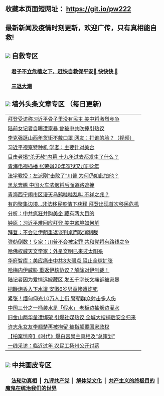 ## 收藏本页面短网址： https://git.io/pw222
## 最新新闻及疫情时刻更新，欢迎广传，只有真相能自救! 

## <img src="https://img.icons8.com/cute-clipart/2x/circled-right.png">  自救专区

 ### &nbsp;&nbsp;&nbsp;&nbsp; [君子不立危樯之下，赶快自救保平安🍎 快快快 📩](https://github.com/pwgy/td/blob/master/README.md)
 
 ### &nbsp;&nbsp;&nbsp;&nbsp; [三退大潮](https://is.gd/fCPoKo) 
 
## <img src="https://img.icons8.com/cute-clipart/2x/circled-right.png"> 墙外头条文章专区 （每日更新)

<Table>
<tr><td colspan="2" align="left"><a href="https://uynaftvo.xhuyd.press/?name=c1304132&key=encdeuyadochlaxz&from=pw2">拜登受访称习近平骨子里没有民主 美中将激烈竞争</a></td></tr>
<tr><td colspan="2" align="left"><a href="https://uynaftvo.xhuyd.press/?name=c1304073&key=encdeuyadochlaxz&from=pw2">陆前女记者自曝遭家暴 曾被中共吹捧引热议</a></td></tr>
<tr><td colspan="2" align="left"><a href="https://uynaftvo.xhuyd.press/?name=c1304147&key=encdeuyadochlaxz&from=pw2">李克强逛山西年货街不戴口罩  网友：打谁的脸？（视频）</a></td></tr>
<tr><td colspan="2" align="left"><a href="https://uynaftvo.xhuyd.press/?name=c1304138&key=encdeuyadochlaxz&from=pw2">习近平视察特种机 学者：主要针对美台</a></td></tr>
<tr><td colspan="2" align="left"><a href="https://uynaftvo.xhuyd.press/?name=c1304110&key=encdeuyadochlaxz&from=pw2">目击者揭“杀无赦”内幕 十九年过去都发生了什么？</a></td></tr>
<tr><td colspan="2" align="left"><a href="https://uynaftvo.xhuyd.press/?name=c1304144&key=encdeuyadochlaxz&from=pw2">青海电视插播 张荣娟20年冤狱又加刑2年</a></td></tr>
<tr><td colspan="2" align="left"><a href="https://uynaftvo.xhuyd.press/?name=c1304129&key=encdeuyadochlaxz&from=pw2">法学教授：左派刚“击败了”川普 为何仍如此怕他？</a></td></tr>
<tr><td colspan="2" align="left"><a href="https://uynaftvo.xhuyd.press/?name=c1304119&key=encdeuyadochlaxz&from=pw2">黑龙奔腾 中国火车浓烟将后面道路遮掩</a></td></tr>
<tr><td colspan="2" align="left"><a href="https://uynaftvo.xhuyd.press/?name=c1304149&key=encdeuyadochlaxz&from=pw2">青海西宁闹市区漫天乌鸦哇哇乱叫 不祥之兆？</a></td></tr>
<tr><td colspan="2" align="left"><a href="https://uynaftvo.xhuyd.press/?name=c1304146&key=encdeuyadochlaxz&from=pw2">有的聚集边境…非法移民疫情下获释 拜登出现首次移民危机</a></td></tr>
<tr><td colspan="2" align="left"><a href="https://uynaftvo.xhuyd.press/?name=c1304134&key=encdeuyadochlaxz&from=pw2">分析：中共疯狂并购美企 藏有两大目的</a></td></tr>
<tr><td colspan="2" align="left"><a href="https://uynaftvo.xhuyd.press/?name=c1304099&key=encdeuyadochlaxz&from=pw2">钟原：习近平难回应拜登 美中窘境如何解</a></td></tr>
<tr><td colspan="2" align="left"><a href="https://uynaftvo.xhuyd.press/?name=c1304143&key=encdeuyadochlaxz&from=pw2">拜登：不会让伊朗重返谈判桌而取消制裁</a></td></tr>
<tr><td colspan="2" align="left"><a href="https://uynaftvo.xhuyd.press/?name=c1304095&key=encdeuyadochlaxz&from=pw2">弹劾倒数！专家：川普不会被定罪 共和党将有路线之争</a></td></tr>
<tr><td colspan="2" align="left"><a href="https://uynaftvo.xhuyd.press/?name=c1304096&key=encdeuyadochlaxz&from=pw2">哈佛权威天文学家：外星文明已来过太阳系</a></td></tr>
<tr><td colspan="2" align="left"><a href="https://uynaftvo.xhuyd.press/?name=c1304097&key=encdeuyadochlaxz&from=pw2">华府智库：美应痛击中共3大弱点 阻止全球扩张</a></td></tr>
<tr><td colspan="2" align="left"><a href="https://uynaftvo.xhuyd.press/?name=c1304135&key=encdeuyadochlaxz&from=pw2">哈梅内伊威胁 重返伊核协议？解除对伊制裁！</a></td></tr>
<tr><td colspan="2" align="left"><a href="https://uynaftvo.xhuyd.press/?name=c1304117&key=encdeuyadochlaxz&from=pw2">陆记者因为爱情远嫁藏区 发五千字长文痛诉被家暴</a></td></tr>
<tr><td colspan="2" align="left"><a href="https://uynaftvo.xhuyd.press/?name=c1304094&key=encdeuyadochlaxz&from=pw2">把鞭炮丢入下水道 安徽6岁男童惨遭炸死</a></td></tr>
<tr><td colspan="2" align="left"><a href="https://uynaftvo.xhuyd.press/?name=c1304092&key=encdeuyadochlaxz&from=pw2">紧张！缅甸仰光10万人上街 警朝群众射击多人伤</a></td></tr>
<tr><td colspan="2" align="left"><a href="https://uynaftvo.xhuyd.press/?name=c1304090&key=encdeuyadochlaxz&from=pw2">中国三分之一桶装水是「假水」 老板边抽烟边灌水</a></td></tr>
<tr><td colspan="2" align="left"><a href="https://uynaftvo.xhuyd.press/?name=c1304133&key=encdeuyadochlaxz&from=pw2">旧金山两华童遭绑架 引爆社媒热议 全城大搜捕后安全归来</a></td></tr>
<tr><td colspan="2" align="left"><a href="https://uynaftvo.xhuyd.press/?name=c1304118&key=encdeuyadochlaxz&from=pw2">许志永女友李翘楚再被拘留 被指颠覆国家政权</a></td></tr>
<tr><td colspan="2" align="left"><a href="https://uynaftvo.xhuyd.press/?name=c1304101&key=encdeuyadochlaxz&from=pw2">【拍案惊奇】《时代》爆白宫易主真相及“总策划”</a></td></tr>
<tr><td colspan="2" align="left"><a href="https://xcvkmzvnt.azureedge.net/?name=c1304101&key=elmfdthqungpiwus&from=gdh&tag=onwzmnwaydpc">一线采访：临近过年 农民工扬州公开讨薪</a></td></tr>

 </Table>

## <img src="https://img.icons8.com/cute-clipart/2x/circled-right.png"> 中共画皮专区


 ### &nbsp;&nbsp;&nbsp;&nbsp; [法轮功真相](https://github.com/begood0513/basic/blob/master/README.md) &nbsp;|&nbsp; [九评共产党](https://github.com/begood0513/9ping.md/blob/master/README.md) &nbsp;|&nbsp; [解体党文化](https://github.com/begood0513/jtdwh.md/blob/master/README.md)   &nbsp;|&nbsp; [共产主义的终极目的](https://github.com/begood0513/gczydzjmd.md/blob/master/README.md) &nbsp;|&nbsp; [魔鬼在统治我们的世界](https://github.com/begood0513/gczydzjmd.md/blob/master/README.md) 

